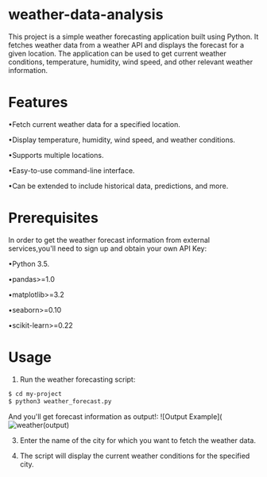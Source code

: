 # weather-data-analysis
This project is a simple weather forecasting application built using Python. It fetches weather data from a weather API and displays the forecast for a given location. The application can be used to get current weather conditions, temperature, humidity, wind speed, and other relevant weather information.

# Features
•Fetch current weather data for a specified location.

•Display temperature, humidity, wind speed, and weather conditions.

•Supports multiple locations.

•Easy-to-use command-line interface.

•Can be extended to include historical data, predictions, and more.

# Prerequisites
In order to get the weather forecast information from external services,you'll need to sign up and obtain your own API Key:

•Python 3.5.

•pandas>=1.0

•matplotlib>=3.2

•seaborn>=0.10

•scikit-learn>=0.22

# Usage
1. Run the weather forecasting script:
```sh
$ cd my-project
$ python3 weather_forecast.py
```
And you'll get forecast information as output!:
![Output Example](![weather(output)](https://github.com/KrishnaveniGarla/weather-data-analysis/assets/170930248/1d398876-8e65-48e8-8bb9-7a0e8399c9ea)

3. Enter the name of the city for which you want to fetch the weather data.

4. The script will display the current weather conditions for the specified city.
